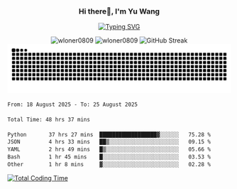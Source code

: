 <h3 align="center">Hi there👋, I'm Yu Wang</h1>

<p align="center"><a href="https://git.io/typing-svg"><img src="https://readme-typing-svg.demolab.com?font=Alex+Brush&size=18&pause=1000&color=716A50&background=6F66FF00&center=true&vCenter=true&width=435&lines=To+love+oneself+is+the+beginning+of+a+lifelong+romance.+%E2%80%94+Oscar+Wilde" alt="Typing SVG" /></a></p>


<p align="center">
 <img src="https://github-readme-stats.vercel.app/api/top-langs?username=wloner0809&show_icons=true&locale=en&layout=compact" alt="wloner0809" height=120 />
 <img src="https://github-readme-stats.vercel.app/api?username=wloner0809&show_icons=true&locale=en" alt="wloner0809" height=120 />
 <img src="https://github-readme-streak-stats.herokuapp.com?user=wloner0809&theme=microsoft" alt="GitHub Streak" height=120 />
 <img src="https://github.com/Wloner0809/Wloner0809/blob/output/github-contribution-grid-snake.svg">
</p>
 
<!--START_SECTION:waka-->

```txt
From: 18 August 2025 - To: 25 August 2025

Total Time: 48 hrs 37 mins

Python       37 hrs 27 mins  ██████████████████▓░░░░░░   75.28 %
JSON         4 hrs 33 mins   ██▒░░░░░░░░░░░░░░░░░░░░░░   09.15 %
YAML         2 hrs 49 mins   █▒░░░░░░░░░░░░░░░░░░░░░░░   05.66 %
Bash         1 hr 45 mins    █░░░░░░░░░░░░░░░░░░░░░░░░   03.53 %
Other        1 hr 8 mins     ▓░░░░░░░░░░░░░░░░░░░░░░░░   02.28 %
```

<!--END_SECTION:waka-->

[![Total Coding Time](https://wakatime.com/badge/user/3b010e91-e8bb-445f-9eac-c8ab5bc30cb6.svg)](https://wakatime.com/@3b010e91-e8bb-445f-9eac-c8ab5bc30cb6)
